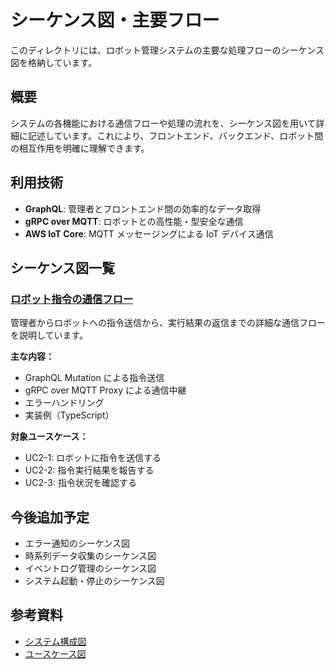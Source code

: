 # シーケンス図・主要フロー

このディレクトリには、ロボット管理システムの主要な処理フローのシーケンス図を格納しています。

## 概要

システムの各機能における通信フローや処理の流れを、シーケンス図を用いて詳細に記述しています。これにより、フロントエンド、バックエンド、ロボット間の相互作用を明確に理解できます。

## 利用技術

- **GraphQL**: 管理者とフロントエンド間の効率的なデータ取得
- **gRPC over MQTT**: ロボットとの高性能・型安全な通信
- **AWS IoT Core**: MQTT メッセージングによる IoT デバイス通信

## シーケンス図一覧

### [ロボット指令の通信フロー](robot_command_flow.md)

管理者からロボットへの指令送信から、実行結果の返信までの詳細な通信フローを説明しています。

**主な内容：**

- GraphQL Mutation による指令送信
- gRPC over MQTT Proxy による通信中継
- エラーハンドリング
- 実装例（TypeScript）

**対象ユースケース：**

- UC2-1: ロボットに指令を送信する
- UC2-2: 指令実行結果を報告する
- UC2-3: 指令状況を確認する

## 今後追加予定

- エラー通知のシーケンス図
- 時系列データ収集のシーケンス図
- イベントログ管理のシーケンス図
- システム起動・停止のシーケンス図

## 参考資料

- [システム構成図](../architecture/index.md)
- [ユースケース図](../usecase/index.md)
